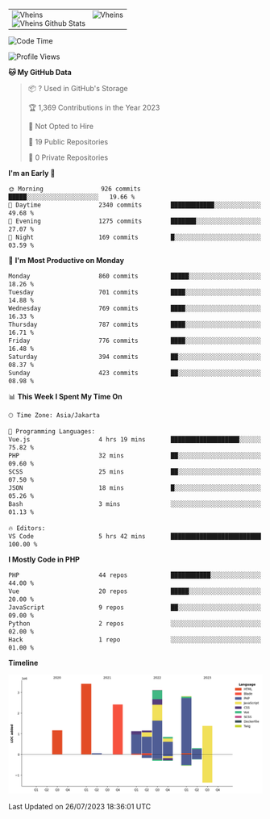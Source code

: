 <table>
  <tr>
    <td valign="top">
      <img src="https://github-readme-streak-stats.herokuapp.com/?user=Vheins&" alt="Vheins" /><br/>
      <img src="https://github-readme-stats.vercel.app/api?username=vheins&count_private=true&show_icons=true" alt="Vheins Github Stats">
    </td>
    <td valign="top">
      <img src="https://github-readme-stats.vercel.app/api/top-langs/?username=Vheins&count_private=true" alt="Vheins" /><br/>
    </td>
  </tr>
</table>

<!--START_SECTION:waka-->
![Code Time](http://img.shields.io/badge/Code%20Time-432%20hrs%2043%20mins-blue)

![Profile Views](http://img.shields.io/badge/Profile%20Views-0-blue)

**🐱 My GitHub Data** 

> 📦 ? Used in GitHub's Storage 
 > 
> 🏆 1,369 Contributions in the Year 2023
 > 
> 🚫 Not Opted to Hire
 > 
> 📜 19 Public Repositories 
 > 
> 🔑 0 Private Repositories 
 > 
**I'm an Early 🐤** 

```text
🌞 Morning                926 commits         █████░░░░░░░░░░░░░░░░░░░░   19.66 % 
🌆 Daytime                2340 commits        ████████████░░░░░░░░░░░░░   49.68 % 
🌃 Evening                1275 commits        ███████░░░░░░░░░░░░░░░░░░   27.07 % 
🌙 Night                  169 commits         █░░░░░░░░░░░░░░░░░░░░░░░░   03.59 % 
```
📅 **I'm Most Productive on Monday** 

```text
Monday                   860 commits         █████░░░░░░░░░░░░░░░░░░░░   18.26 % 
Tuesday                  701 commits         ████░░░░░░░░░░░░░░░░░░░░░   14.88 % 
Wednesday                769 commits         ████░░░░░░░░░░░░░░░░░░░░░   16.33 % 
Thursday                 787 commits         ████░░░░░░░░░░░░░░░░░░░░░   16.71 % 
Friday                   776 commits         ████░░░░░░░░░░░░░░░░░░░░░   16.48 % 
Saturday                 394 commits         ██░░░░░░░░░░░░░░░░░░░░░░░   08.37 % 
Sunday                   423 commits         ██░░░░░░░░░░░░░░░░░░░░░░░   08.98 % 
```


📊 **This Week I Spent My Time On** 

```text
🕑︎ Time Zone: Asia/Jakarta

💬 Programming Languages: 
Vue.js                   4 hrs 19 mins       ███████████████████░░░░░░   75.82 % 
PHP                      32 mins             ██░░░░░░░░░░░░░░░░░░░░░░░   09.60 % 
SCSS                     25 mins             ██░░░░░░░░░░░░░░░░░░░░░░░   07.50 % 
JSON                     18 mins             █░░░░░░░░░░░░░░░░░░░░░░░░   05.26 % 
Bash                     3 mins              ░░░░░░░░░░░░░░░░░░░░░░░░░   01.13 % 

🔥 Editors: 
VS Code                  5 hrs 42 mins       █████████████████████████   100.00 % 
```

**I Mostly Code in PHP** 

```text
PHP                      44 repos            ███████████░░░░░░░░░░░░░░   44.00 % 
Vue                      20 repos            █████░░░░░░░░░░░░░░░░░░░░   20.00 % 
JavaScript               9 repos             ██░░░░░░░░░░░░░░░░░░░░░░░   09.00 % 
Python                   2 repos             ░░░░░░░░░░░░░░░░░░░░░░░░░   02.00 % 
Hack                     1 repo              ░░░░░░░░░░░░░░░░░░░░░░░░░   01.00 % 
```



**Timeline**

![Lines of Code chart](https://raw.githubusercontent.com/vheins/vheins/main/assets/bar_graph.png)


 Last Updated on 26/07/2023 18:36:01 UTC
<!--END_SECTION:waka-->
